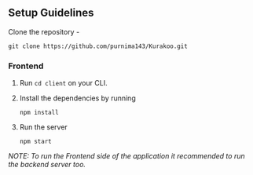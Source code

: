 ## Setup Guidelines
Clone the repository -
```
git clone https://github.com/purnima143/Kurakoo.git
```

### Frontend

1. Run `cd client` on your CLI.

2. Install the dependencies by running
    ```
    npm install
    ```

3. Run the server
    ```
    npm start
    ```
_NOTE: To run the Frontend side of the application it recommended to run the backend server too._
